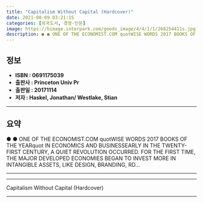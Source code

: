 ```yaml
---
title: "Capitalism Without Capital (Hardcover)"
date: 2021-08-09 03:21:15
categories: [외국도서, 경영-인문]
image: https://bimage.interpark.com/goods_image/4/4/1/1/268254411s.jpg
description: ● ● ONE OF THE ECONOMIST.COM quotWISE WORDS 2017 BOOKS OF THE YEARquot IN ECONOMICS AND BUSINESSEARLY IN THE TWENTY-FIRST CENTURY, A QUIET REVOLUTION OCCURRED
---
```


## **정보**

- **ISBN : 0691175039**
- **출판사 : Princeton Univ Pr**
- **출판일 : 20171114**
- **저자 : Haskel, Jonathan/ Westlake, Stian**

------



## **요약**

●  ●  ONE OF THE ECONOMIST.COM quotWISE WORDS 2017 BOOKS OF THE YEARquot IN ECONOMICS AND BUSINESSEARLY IN THE TWENTY-FIRST CENTURY, A QUIET REVOLUTION OCCURRED. FOR THE FIRST TIME, THE MAJOR DEVELOPED ECONOMIES BEGAN TO INVEST MORE IN INTANGIBLE ASSETS, LIKE DESIGN, BRANDING, RD... 

------



------


Capitalism Without Capital (Hardcover) 

------


